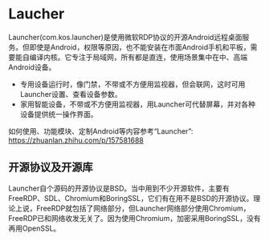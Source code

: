 Laucher
=================

Launcher(com.kos.launcher)是使用微软RDP协议的开源Android远程桌面服务。但即使是Android，权限等原因，也不能安装在市面Android手机和平板，需要能自编译内核。它专注于局域网，所有都是直连，使用场景集中在中、高端Android设备。

- 专用设备运行时，像门禁，不带或不方便用监视器，但会联网，这时可用Launcher设置、查看设备参数。
- 家用智能设备，不带或不方便用监视器，用Launcher可代替屏幕，并对各种设备提供统一操作界面。


如何使用、功能模块、定制Android等内容参考“Launcher”: <https://zhuanlan.zhihu.com/p/157581688>

## 开源协议及开源库
Launcher自个源码的开源协议是BSD。当中用到不少开源软件，主要有FreeRDP、SDL、Chromium和BoringSSL，它们有在用不是BSD的开源协议。理论上说，FreeRDP就包括了网络部分，但Launcher网络部分使用Chromium，FreeRDP已和网络收发无关了。因为使用Chromium，加密采用BoringSSL，没有再用OpenSSL。

